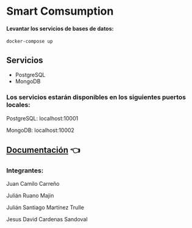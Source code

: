 # Smart Comsumption

#### Levantar los servicios de bases de datos:
```
docker-compose up
```
## Servicios

- PostgreSQL
- MongoDB

### Los servicios estarán disponibles en los siguientes puertos locales:

PostgreSQL: localhost:10001

MongoDB: localhost:10002

## [Documentación](https://unicaucaeduco-my.sharepoint.com/:w:/g/personal/julianruano_unicauca_edu_co/EX-K2pW1X9hGiedu-jOBxr4BKMvagoyBnqseqQ5kBfKgVA?e=LRv60o) 👈 

### Integrantes:

Juan Camilo Carreño 

Julián Ruano Majin 

Julián Santiago Martínez Trulle 

Jesus David Cardenas Sandoval 
